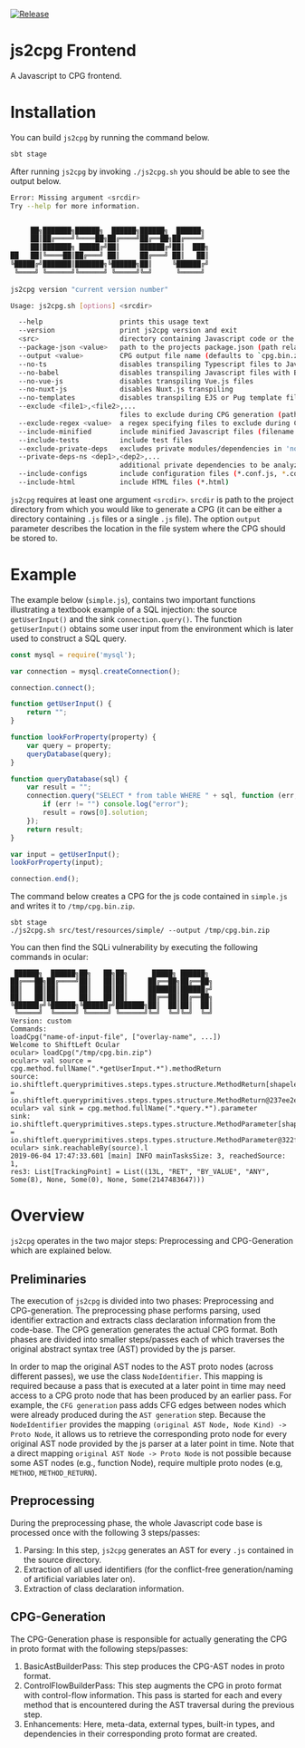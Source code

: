 [![Release](https://github.com/ShiftLeftSecurity/js2cpg/actions/workflows/release.yml/badge.svg)](https://github.com/ShiftLeftSecurity/js2cpg/actions/workflows/release.yml)

# js2cpg Frontend

A Javascript to CPG frontend.

# Installation

You can build `js2cpg` by running the command below.

``` bash
sbt stage
```

After running `js2cpg` by invoking `./js2cpg.sh` you should be able to see the
output below.

``` bash
Error: Missing argument <srcdir>
Try --help for more information.


     ██╗███████╗██████╗  ██████╗██████╗  ██████╗
     ██║██╔════╝╚════██╗██╔════╝██╔══██╗██╔════╝
     ██║███████╗ █████╔╝██║     ██████╔╝██║  ███╗
██   ██║╚════██║██╔═══╝ ██║     ██╔═══╝ ██║   ██║
╚█████╔╝███████║███████╗╚██████╗██║     ╚██████╔╝
 ╚════╝ ╚══════╝╚══════╝ ╚═════╝╚═╝      ╚═════╝
     
js2cpg version "current version number"

Usage: js2cpg.sh [options] <srcdir>

  --help                   prints this usage text
  --version                print js2cpg version and exit
  <src>                    directory containing Javascript code or the path to a *.vsix file
  --package-json <value>   path to the projects package.json (path relative to <src> or absolute path; defaults to '<src>/package.json')
  --output <value>         CPG output file name (defaults to `cpg.bin.zip`)
  --no-ts                  disables transpiling Typescript files to Javascript
  --no-babel               disables transpiling Javascript files with Babel
  --no-vue-js              disables transpiling Vue.js files
  --no-nuxt-js             disables Nuxt.js transpiling
  --no-templates           disables transpiling EJS or Pug template files
  --exclude <file1>,<file2>,...
                           files to exclude during CPG generation (paths relative to <srcdir> or absolute paths)
  --exclude-regex <value>  a regex specifying files to exclude during CPG generation (the absolute file path is matched)
  --include-minified       include minified Javascript files (filename ending with '-min.js', '.min.js', or 'bundle.js')
  --include-tests          include test files
  --exclude-private-deps   excludes private modules/dependencies in 'node_modules/' (defaults to `false`)
  --private-deps-ns <dep1>,<dep2>,...
                           additional private dependencies to be analyzed from 'node_modules'
  --include-configs        include configuration files (*.conf.js, *.config.js, *.json)
  --include-html           include HTML files (*.html)
```

`js2cpg` requires at least one argument `<srcdir>`. `srcdir` is path
to the project directory from which you would like to generate a CPG (it can be
either a directory containing `.js` files or a single `.js` file).
The option `output` parameter describes the location in the file system where
the CPG should be stored to.

# Example

The example below (`simple.js`), contains two important functions illustrating
a textbook example of a SQL injection: the source `getUserInput()` and the sink
`connection.query()`. The function `getUserInput()` obtains some user input
from the environment which is later used to construct a SQL query.

```javascript
const mysql = require('mysql');

var connection = mysql.createConnection();

connection.connect();

function getUserInput() {
    return "";
}

function lookForProperty(property) {
    var query = property;
    queryDatabase(query);
}

function queryDatabase(sql) {
    var result = "";
    connection.query("SELECT * from table WHERE " + sql, function (err, rows, fields) {
        if (err != "") console.log("error");
        result = rows[0].solution;
    });
    return result;
}

var input = getUserInput();
lookForProperty(input);

connection.end();
```

The command below creates a CPG for the js code contained in `simple.js` and
writes it to `/tmp/cpg.bin.zip`.

```
sbt stage
./js2cpg.sh src/test/resources/simple/ --output /tmp/cpg.bin.zip
```

You can then find the SQLi vulnerability by executing the following commands in
ocular:

```
 ██████╗  ██████╗██╗   ██╗██╗      █████╗ ██████╗
██╔═══██╗██╔════╝██║   ██║██║     ██╔══██╗██╔══██╗
██║   ██║██║     ██║   ██║██║     ███████║██████╔╝
██║   ██║██║     ██║   ██║██║     ██╔══██║██╔══██╗
╚██████╔╝╚██████╗╚██████╔╝███████╗██║  ██║██║  ██║
 ╚═════╝  ╚═════╝ ╚═════╝ ╚══════╝╚═╝  ╚═╝╚═╝  ╚═╝
Version: custom
Commands:
loadCpg("name-of-input-file", ["overlay-name", ...])
Welcome to ShiftLeft Ocular
ocular> loadCpg("/tmp/cpg.bin.zip")
ocular> val source = cpg.method.fullName(".*getUserInput.*").methodReturn
source: io.shiftleft.queryprimitives.steps.types.structure.MethodReturn[shapeless.HNil] = io.shiftleft.queryprimitives.steps.types.structure.MethodReturn@237ee2e1
ocular> val sink = cpg.method.fullName(".*query.*").parameter
sink: io.shiftleft.queryprimitives.steps.types.structure.MethodParameter[shapeless.HNil] = io.shiftleft.queryprimitives.steps.types.structure.MethodParameter@322f84fd
ocular> sink.reachableBy(source).l
2019-06-04 17:47:33.601 [main] INFO mainTasksSize: 3, reachedSource: 1,
res3: List[TrackingPoint] = List((13L, "RET", "BY_VALUE", "ANY", Some(8), None, Some(0), None, Some(2147483647)))
```

# Overview

`js2cpg` operates in the two major steps: Preprocessing and CPG-Generation which are explained below.

## Preliminaries

The execution of `js2cpg` is divided into two phases: Preprocessing and
CPG-generation. The preprocessing phase performs parsing, used identifier extraction and
extracts class declaration information from the code-base. The CPG generation generates
the actual CPG format. Both phases are divided into smaller steps/passes each of
which traverses the original abstract syntax tree (AST) provided by the
js parser. 

In order to map the original AST nodes to the AST proto nodes (across different
passes), we use the class `NodeIdentifier`. This mapping is required because a
pass that is executed at a later point in time may need access to a CPG proto
node that has been produced by an earlier pass. For example, the `CFG
generation` pass adds CFG edges between nodes which were already produced during
the `AST generation` step. Because the `NodeIdentifier` provides the mapping
`(original AST Node, Node Kind) -> Proto Node`, it allows us to retrieve the
corresponding proto node for every original AST node provided by the js parser
at a later point in time. Note that a direct mapping `original AST Node -> Proto
Node` is not possible because some AST nodes (e.g., function Node), require
multiple proto nodes (e.g, `METHOD`, `METHOD_RETURN`).

## Preprocessing

During the preprocessing phase, the whole Javascript code base is processed once
with the following 3 steps/passes:

1. Parsing: In this step, `js2cpg` generates an AST for every `.js` contained in
   the source directory.
2. Extraction of all used identifiers 
   (for the conflict-free generation/naming of artificial variables later on).
3. Extraction of class declaration information.

## CPG-Generation

The CPG-Generation phase is responsible for actually generating the CPG in proto
format with the following steps/passes:

1. BasicAstBuilderPass: This step produces the CPG-AST nodes in proto format. 
2. ControlFlowBuilderPass: This step augments the CPG in proto format with control-flow
   information. This pass is started for each and every method that is encountered during the
   AST traversal during the previous step.
3. Enhancements: Here, meta-data, external types, built-in types, and dependencies in their
   corresponding proto format are created.
